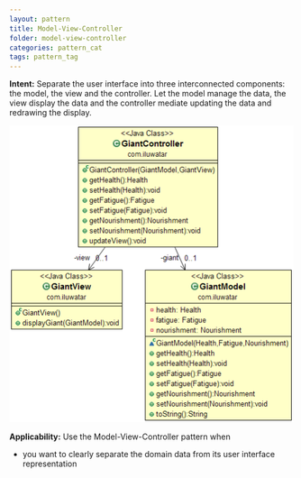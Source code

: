 ```yaml
---
layout: pattern
title: Model-View-Controller
folder: model-view-controller
categories: pattern_cat
tags: pattern_tag
---
```


**Intent:** Separate the user interface into three interconnected components:
the model, the view and the controller. Let the model manage the data, the view
display the data and the controller mediate updating the data and redrawing the
display.

![alt text](./etc/model-view-controller.png "Model-View-Controller")

**Applicability:** Use the Model-View-Controller pattern when

* you want to clearly separate the domain data from its user interface representation